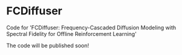 # FCDiffuser
Code for 'FCDiffuser: Frequency-Cascaded Diffusion Modeling with Spectral Fidelity for Offline Reinforcement Learning'

The code will be published soon!
